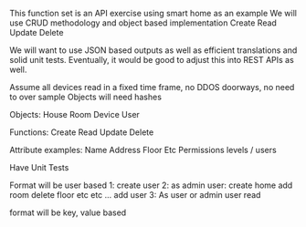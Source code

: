 This function set is an API exercise using smart home as an example 
We will use CRUD methodology and object based implementation 
    Create
    Read
    Update
    Delete 


We will want to use JSON based outputs as well as efficient translations and solid unit tests. 
Eventually, it would be good to adjust this into REST APIs as well. 

Assume all devices read in a fixed time frame, no DDOS doorways, no need to over sample
Objects will need hashes

Objects:
House 
Room 
Device 
User 

Functions: 
    Create 
    Read 
    Update 
    Delete 

Attribute examples: 
	Name
	Address 
	Floor 
	Etc
    Permissions levels / users  

Have Unit Tests 

Format will be user based
    1: create user 
    2: as admin user:
        create home 
        add room
        delete floor etc
        etc 
        ... add user
    3: As user or admin user
        read 

format will be key, value based 
